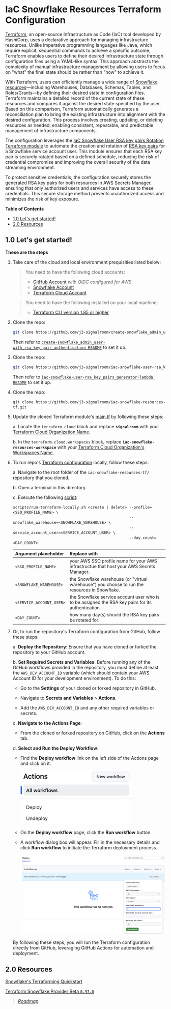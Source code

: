 # IaC Snowflake Resources Terraform Configuration
[Terraform](https://terraform.io), an open-source Infrastructure as Code (IaC) tool developed by HashiCorp, uses a declarative approach for managing infrastructure resources. Unlike imperative programming languages like Java, which require explicit, sequential commands to achieve a specific outcome, Terraform enables users to define their desired infrastructure state through configuration files using a YAML-like syntax. This approach abstracts the complexity of manual infrastructure management by allowing users to focus on "what" the final state should be rather than "how" to achieve it.

With Terraform, users can efficiently manage a wide range of [Snowflake resources](https://registry.terraform.io/providers/Snowflake-Labs/snowflake/latest)—including Warehouses, Databases, Schemas, Tables, and Roles/Grants—by defining their desired state in configuration files. Terraform maintains a detailed record of the current state of these resources and compares it against the desired state specified by the user. Based on this comparison, Terraform automatically generates a reconciliation plan to bring the existing infrastructure into alignment with the desired configuration. This process involves creating, updating, or deleting resources as needed, enabling consistent, repeatable, and predictable management of infrastructure components.

The configuration leverages the [IaC Snowflake User RSA key pairs Rotation Terraform module](https://github.com/j3-signalroom/iac-snowflake-user-rsa_key_pairs_rotation-tf_module) to automate the creation and rotation of [RSA key pairs](https://github.com/j3-signalroom/j3-techstack-lexicon/blob/main/cryptographic-glossary.md#rsa-key-pair) for a Snowflake service account user. This module ensures that each RSA key pair is securely rotated based on a defined schedule, reducing the risk of credential compromise and improving the overall security of the data streaming environment.

To protect sensitive credentials, the configuration securely stores the generated RSA key pairs for both resources in AWS Secrets Manager, ensuring that only authorized users and services have access to these credentials. This secure storage method prevents unauthorized access and minimizes the risk of key exposure.

**Table of Contents**

<!-- toc -->
+ [1.0 Let's get started!](#10-lets-get-started)
+ [2.0 Resources](#20-resources)
<!-- tocstop -->

## 1.0 Let's get started!
**These are the steps**

1. Take care of the cloud and local environment prequisities listed below:
    > You need to have the following cloud accounts:
    > - [GitHub Account](https://github.com) *with OIDC configured for AWS*
    > - [Snowflake Account](https://www.snowflake.com/en/)
    > - [Terraform Cloud Account](https://app.terraform.io/)

    > You need to have the following installed on your local machine:
    > - [Terraform CLI version 1.85 or higher](https://developer.hashicorp.com/terraform/install)

2. Clone the repo:
    ```bash
    git clone https://github.com/j3-signalroom/create-snowflake_admin_user-with_rsa_key_pair_authentication.git
    ```

    Then refer to [`create-snowflake_admin_user-with_rsa_key_pair_authentication README`](https://github.com/j3-signalroom/snowflake_admin_service_account_user) to set it up.

3. Clone the repo:
    ```bash
    git clone https://github.com/j3-signalroom/iac-snowflake-user-rsa_key_pairs_generator-lambda.git
    ```

    Then refer to [`iac-snowflake-user-rsa_key_pairs_generator-lambda README`](https://github.com/j3-signalroom/iac-snowflake-user-rsa_key_pairs_generator-lambda) to set it up.
 
4. Clone the repo:
    ```shell
    git clone https://github.com/j3-signalroom/iac-snowflake-resources-tf.git
    ```

5. Update the cloned Terraform module's [main.tf](main.tf) by following these steps:

    a. Locate the `terraform.cloud` block and replace **`signalroom`** with your [Terraform Cloud Organization Name](https://developer.hashicorp.com/terraform/cloud-docs/users-teams-organizations/organizations).

    b. In the `terraform.cloud.workspaces` block, replace **`iac-snowflake-resources-workspace`** with your [Terraform Cloud Organization's Workspaces Name](https://developer.hashicorp.com/terraform/cloud-docs/workspaces).

6. To run repo's [Terraform configuration](main.tf) locally, follow these steps:

    a. Navigate to the root folder of the `iac-snowflake-resources-tf/` repository that you cloned.

    b. Open a terminal in this directory.

    c. Execute the following [script](scripts/run-terraform-locally.sh):
    ```shell
    scripts/run-terraform-locally.sh <create | delete> --profile=<SSO_PROFILE_NAME> \
                                                       --snowflake_warehouse=<SNOWFLAKE_WAREHOUSE> \
                                                       --service_account_user=<SERVICE_ACCOUNT_USER> \
                                                       --day_count=<DAY_COUNT>
    ```
    Argument placeholder|Replace with
    -|-
    `<SSO_PROFILE_NAME>`|your AWS SSO profile name for your AWS infrastructue that host your AWS Secrets Manager.
    `<SNOWFLAKE_WAREHOUSE>`|the Snowflake warehouse (or "virtual warehouse") you choose to run the resources in Snowflake.
    `<SERVICE_ACCOUNT_USER>`|the Snowflake service account user who is to be assigned the RSA key pairs for its authentication.
    `<DAY_COUNT>`|how many day(s) should the RSA key pairs be rotated for.

7. Or, to run the repository's Terraform configuration from GitHub, follow these steps:

    a. **Deploy the Repository**: Ensure that you have cloned or forked the repository to your GitHub account.

    b. **Set Required Secrets and Variables**: Before running any of the GitHub workflows provided in the repository, you must define at least the `AWS_DEV_ACCOUNT_ID` variable (which should contain your AWS Account ID for your development environment). To do this:

    - Go to the **Settings** of your cloned or forked repository in GitHub.

    - Navigate to **Secrets and Variables** > **Actions**.

    - Add the `AWS_DEV_ACCOUNT_ID` and any other required variables or secrets.

    c. **Navigate to the Actions Page**:

    - From the cloned or forked repository on GitHub, click on the **Actions** tab.

    d. **Select and Run the Deploy Workflow**:

    - Find the **Deploy workflow** link on the left side of the Actions page and click on it.

        ![github-actions-screenshot](.blog/images/github-actions-screenshot.png)

    - On the **Deploy workflow** page, click the **Run workflow** button.

    - A workflow dialog box will appear. Fill in the necessary details and click **Run workflow** to initiate the Terraform deployment process.

        ![github-run-deploy-workflow-screenshot](.blog/images/github-run-deploy-workflow-screenshot.png)

    By following these steps, you will run the Terraform configuration directly from GitHub, leveraging GitHub Actions for automation and deployment.

## 2.0 Resources

[Snowflake's Terraforming Quickstart](https://quickstarts.snowflake.com/guide/terraforming_snowflake/index.html?index=..%2F..index#0)

[Terraform Snowflake Provider Beta `0.97.0`](https://registry.terraform.io/providers/Snowflake-Labs/snowflake/0.97.0)
> *[Roadmap](https://github.com/Snowflake-Labs/terraform-provider-snowflake/blob/main/ROADMAP.md)*
